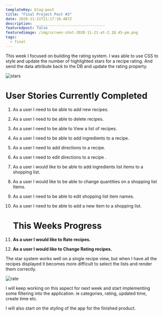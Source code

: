 ```yaml
---
templateKey: blog-post
title: "Final Project Post #3"
date: 2020-11-21T21:17:10.487Z
description: ________________________________
featuredpost: false
featuredimage: /img/screen-shot-2020-11-21-at-2.18.45-pm.png
tags:
  - final
---
```

This week I focused on building the rating system. I was able to use CSS to style and update the number of highlighted stars for a recipe rating. And send the data attribute back to the DB and update the rating property. 

![stars](/img/screen-shot-2020-11-21-at-2.18.45-pm.png "stars")



# User Stories Currently Completed

1. As a user I need to be able to add new recipes.
2. As a user I need to be able to delete recipes.
3. As a user I need to be able to View a list of recipes.
4. As a user I need to be able to add ingredients to a recipe.
5. As a user I need to add directions to a recipe.
6. As a user I need to edit directions to a recipe .
7. As a user i would like to be able to add ingredients list items to a shopping list.
8. As a user I would like to be able to change quantities on a shopping list Items.
9. As a user I need to be able to edit shopping list item names.
10. As a user I need to be able to add a new item to a shopping list.

    # This Weeks Progress
11. **As a user I would like to Rate recipes.**
12. **As a user I would like to Change Rating recipes.**

The star system works well on a single recipe view, but when I have all the recipes displayed it becomes more difficult to select the lists and render them correctly. 

![rate](/img/screen-shot-2020-11-21-at-2.19.18-pm.png "rate")

I will keep working on this aspect for next week and start implementing some filtering into the application. ie categories, rating, updated time, create time etc. 

I will also start on the styling of the app for the finished product.